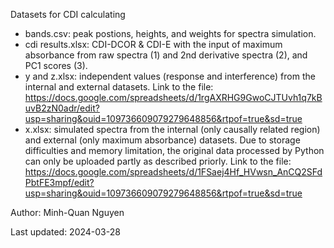Datasets for CDI calculating
- bands.csv: peak postions, heights, and weights for spectra simulation.
- cdi results.xlsx: CDI-DCOR & CDI-E with the input of maximum absorbance from raw spectra (1) and 2nd derivative spectra (2), and PC1 scores (3).
- y and z.xlsx: independent values (response and interference) from the internal and external datasets.
            Link to the file: https://docs.google.com/spreadsheets/d/1rgAXRHG9GwoCJTUvh1q7kBuvB2zN0adr/edit?usp=sharing&ouid=109736609079279648856&rtpof=true&sd=true
- x.xlsx: simulated spectra from the internal (only causally related region) and external (only maximum absorbance) datasets. Due to storage difficulties and memory limitation, the original data processed by Python can only be uploaded partly as described priorly. 
  Link to the file: https://docs.google.com/spreadsheets/d/1FSaej4Hf_HVwsn_AnCQ2SFdPbtFE3mpf/edit?usp=sharing&ouid=109736609079279648856&rtpof=true&sd=true

Author: Minh-Quan Nguyen

Last updated: 2024-03-28
